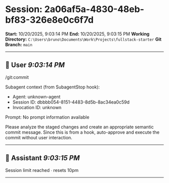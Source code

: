 # Session: 2a06af5a-4830-48eb-bf83-326e8e0c6f7d

**Start:** 10/20/2025, 9:03:14 PM
**End:** 10/20/2025, 9:03:15 PM
**Working Directory:** `C:\Users\bruno\Documents\Work\Projects\fullstack-starter`
**Git Branch:** `main`

---

## 👤 User _9:03:14 PM_

/git:commit

Subagent context (from SubagentStop hook):
- Agent: unknown-agent
- Session ID: dbbbb054-8151-4483-8d5b-8ac34ea0c59d
- Invocation ID: unknown

Prompt:
No prompt information available

Please analyze the staged changes and create an appropriate semantic commit message.
Since this is from a hook, auto-approve and execute the commit without user interaction.

---

## 🤖 Assistant _9:03:15 PM_

Session limit reached ∙ resets 10pm

---

